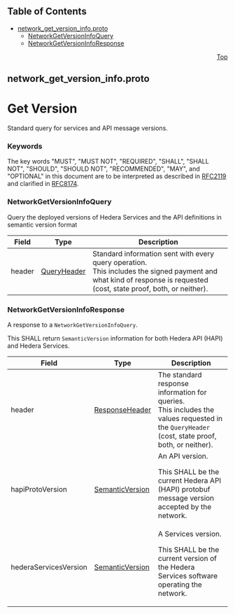 ## Table of Contents

- [network_get_version_info.proto](#network_get_version_info-proto)
    - [NetworkGetVersionInfoQuery](#proto-NetworkGetVersionInfoQuery)
    - [NetworkGetVersionInfoResponse](#proto-NetworkGetVersionInfoResponse)
  



<a name="network_get_version_info-proto"></a>
<p align="right"><a href="#top">Top</a></p>

## network_get_version_info.proto
# Get Version
Standard query for services and API message versions.

### Keywords
The key words "MUST", "MUST NOT", "REQUIRED", "SHALL", "SHALL NOT",
"SHOULD", "SHOULD NOT", "RECOMMENDED", "MAY", and "OPTIONAL" in this
document are to be interpreted as described in
[RFC2119](https://www.ietf.org/rfc/rfc2119) and clarified in
[RFC8174](https://www.ietf.org/rfc/rfc8174).


<a name="proto-NetworkGetVersionInfoQuery"></a>

### NetworkGetVersionInfoQuery
Query the deployed versions of Hedera Services and the API definitions in
semantic version format


| Field | Type | Description |
| ----- | ---- | ----------- |
| header | [QueryHeader](#proto-QueryHeader) | Standard information sent with every query operation.<br/> This includes the signed payment and what kind of response is requested (cost, state proof, both, or neither). |






<a name="proto-NetworkGetVersionInfoResponse"></a>

### NetworkGetVersionInfoResponse
A response to a `NetworkGetVersionInfoQuery`.

This SHALL return `SemanticVersion` information for both Hedera API (HAPI)
and Hedera Services.


| Field | Type | Description |
| ----- | ---- | ----------- |
| header | [ResponseHeader](#proto-ResponseHeader) | The standard response information for queries.<br/> This includes the values requested in the `QueryHeader` (cost, state proof, both, or neither). |
| hapiProtoVersion | [SemanticVersion](#proto-SemanticVersion) | An API version. <p> This SHALL be the current Hedera API (HAPI) protobuf message version accepted by the network. |
| hederaServicesVersion | [SemanticVersion](#proto-SemanticVersion) | A Services version. <p> This SHALL be the current version of the Hedera Services software operating the network. |





 <!-- end messages -->

 <!-- end enums -->

 <!-- end HasExtensions -->

 <!-- end services -->



